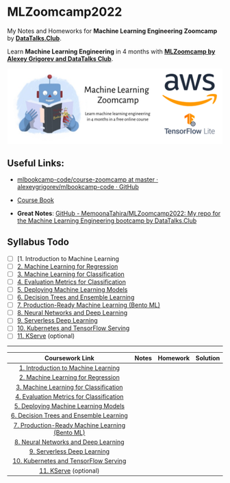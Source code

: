 # MLZoomcamp2022

My Notes and Homeworks for **Machine Learning Engineering Zoomcamp** by [**DataTalks.Club**](https://twitter.com/DataTalksClub).

Learn **Machine Learning Engineering** in 4 months with [**MLZoomcamp by Alexey Grigorev and DataTalks Club**](https://github.com/alexeygrigorev/mlbookcamp-code/tree/master/course-zoomcamp).

![cover](https://github.com/AhmetEkiz/MLZoomcamp2022/blob/main/images/cover.png?raw=true)

## Useful Links:

- [mlbookcamp-code/course-zoomcamp at master · alexeygrigorev/mlbookcamp-code · GitHub](https://github.com/alexeygrigorev/mlbookcamp-code/tree/master/course-zoomcamp)

- [Course Book](https://mlbookcamp.com/)

- **Great Notes**: [GitHub - MemoonaTahira/MLZoomcamp2022: My repo for the Machine Learning Engineering bootcamp by DataTalks.Club](https://github.com/MemoonaTahira/MLZoomcamp2022)

## Syllabus Todo

- [ ] [1. Introduction to Machine Learning
- [ ] [2. Machine Learning for Regression](https://github.com/alexeygrigorev/mlbookcamp-code/tree/master/course-zoomcamp#2-machine-learning-for-regression)
- [ ] [3. Machine Learning for Classification](https://github.com/alexeygrigorev/mlbookcamp-code/tree/master/course-zoomcamp#3-machine-learning-for-classification)
- [ ] [4. Evaluation Metrics for Classification](https://github.com/alexeygrigorev/mlbookcamp-code/tree/master/course-zoomcamp#4-evaluation-metrics-for-classification)
- [ ] [5. Deploying Machine Learning Models](https://github.com/alexeygrigorev/mlbookcamp-code/tree/master/course-zoomcamp#5-deploying-machine-learning-models)
- [ ] [6. Decision Trees and Ensemble Learning](https://github.com/alexeygrigorev/mlbookcamp-code/tree/master/course-zoomcamp#6-decision-trees-and-ensemble-learning)
- [ ] [7. Production-Ready Machine Learning (Bento ML)](https://github.com/alexeygrigorev/mlbookcamp-code/blob/master/course-zoomcamp/07-bentoml-production)
- [ ] [8. Neural Networks and Deep Learning](https://github.com/alexeygrigorev/mlbookcamp-code/tree/master/course-zoomcamp#8-neural-networks-and-deep-learning)
- [ ] [9. Serverless Deep Learning](https://github.com/alexeygrigorev/mlbookcamp-code/tree/master/course-zoomcamp#9-serverless-deep-learning)
- [ ] [10. Kubernetes and TensorFlow Serving](https://github.com/alexeygrigorev/mlbookcamp-code/tree/master/course-zoomcamp#10-kubernetes-and-tensorflow-serving)
- [ ] [11. KServe](https://github.com/alexeygrigorev/mlbookcamp-code/blob/master/course-zoomcamp/11-kserve) (optional)

---

| Coursework Link                                                                                                                                                   | Notes | Homework | Solution |
|:-----------------------------------------------------------------------------------------------------------------------------------------------------------------:|:-----:|:--------:|:--------:|
| [1. Introduction to Machine Learning](https://github.com/alexeygrigorev/mlbookcamp-code/tree/master/course-zoomcamp#1-introduction-to-machine-learning)           |       |          |          |
| [2. Machine Learning for Regression](https://github.com/alexeygrigorev/mlbookcamp-code/tree/master/course-zoomcamp#2-machine-learning-for-regression)             |       |          |          |
| [3. Machine Learning for Classification](https://github.com/alexeygrigorev/mlbookcamp-code/tree/master/course-zoomcamp#3-machine-learning-for-classification)     |       |          |          |
| [4. Evaluation Metrics for Classification](https://github.com/alexeygrigorev/mlbookcamp-code/tree/master/course-zoomcamp#4-evaluation-metrics-for-classification) |       |          |          |
| [5. Deploying Machine Learning Models](https://github.com/alexeygrigorev/mlbookcamp-code/tree/master/course-zoomcamp#5-deploying-machine-learning-models)         |       |          |          |
| [6. Decision Trees and Ensemble Learning](https://github.com/alexeygrigorev/mlbookcamp-code/tree/master/course-zoomcamp#6-decision-trees-and-ensemble-learning)   |       |          |          |
| [7. Production-Ready Machine Learning (Bento ML)](https://github.com/alexeygrigorev/mlbookcamp-code/blob/master/course-zoomcamp/07-bentoml-production)            |       |          |          |
| [8. Neural Networks and Deep Learning](https://github.com/alexeygrigorev/mlbookcamp-code/tree/master/course-zoomcamp#8-neural-networks-and-deep-learning)         |       |          |          |
| [9. Serverless Deep Learning](https://github.com/alexeygrigorev/mlbookcamp-code/tree/master/course-zoomcamp#9-serverless-deep-learning)                           |       |          |          |
| [10. Kubernetes and TensorFlow Serving](https://github.com/alexeygrigorev/mlbookcamp-code/tree/master/course-zoomcamp#10-kubernetes-and-tensorflow-serving)       |       |          |          |
| [11. KServe](https://github.com/alexeygrigorev/mlbookcamp-code/blob/master/course-zoomcamp/11-kserve) (optional)                                                  |       |          |          |
